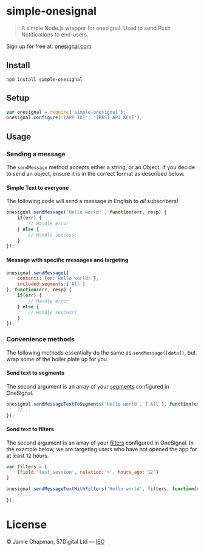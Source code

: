 # simple-onesignal

> A simple Node.js wrapper for onesignal.  Used to send Push Notifications to end-users.

Sign up for free at: [onesignal.com](http://www.onesignal.com)

## Install

```
npm install simple-onesignal
```

## Setup

```javascript
var onesignal = require('simple-onesignal');
onesignal.configure('[APP ID]', '[REST API KEY]');
```

## Usage

### Sending a message

The `sendMessage` method accepts either a string, or an Object.  If you decide to send an object, ensure it is in the correct format as described below.

#### Simple Text to everyone

The following code will send a message in English to *all* subscribers!
```javascript
onesignal.sendMessage('Hello world!', function(err, resp) {
    if(err) {
        // Handle error
    } else {
        // Handle success!
    }
});
```

#### Message with specific messages and targeting
```javascript
onesignal.sendMessage({
    contents: {en:'Hello world!'}, 
    included_segments:['All']
}, function(err, resp) {
    if(err) {
        // Handle error
    } else {
        // Handle success!
    }
});
```

### Convenience methods

The following methods essentially do the same as `sendMessage([data])`, but wrap some of the boiler plate up for you.

#### Send text to segments

The second argument is an array of your [segments](https://documentation.onesignal.com/reference#section-send-to-segments) configured in OneSignal.

```javascript
onesignal.sendMessageTextToSegments('Hello world', ['All'], function(err, resp) {
    //...
});
```

#### Send text to filters

The second argument is an array of your [filters](https://documentation.onesignal.com/reference#section-send-to-users-based-on-filters) configured in OneSignal.
In the example below, we are targeting users who have not opened the app for at least 12 hours.

```javascript
var filters = [
    {field:'last_session', relation:'>', hours_ago:'12'}
]

onesignal.sendMessageTextWithFilters('Hello world', filters, function(err, resp) {
    //...
});
```

# License

&copy; Jamie Chapman, 57Digital Ltd — [ISC](https://tldrlegal.com/license/-isc-license)
